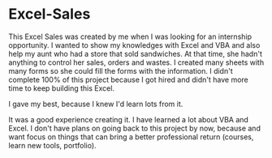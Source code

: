 # Excel-Sales

This Excel Sales was created by me when I was looking for an internship opportunity. I wanted to show my knowledges with Excel and VBA and also help my aunt who had 
a store that sold sandwiches. At that time, she hadn't anything to control her sales, orders and wastes. I created many sheets with many forms so she could fill the forms with the information. I didn't complete 100% of this project because I got hired and didn't have more time to keep building this Excel. 

I gave my best, because I knew I'd learn lots from it. 

It was a good experience creating it. I have learned a lot about VBA and Excel. I don't have plans on going back to this project by now, because and want focus on things
that can bring a better professional return (courses, learn new tools, portfolio).
